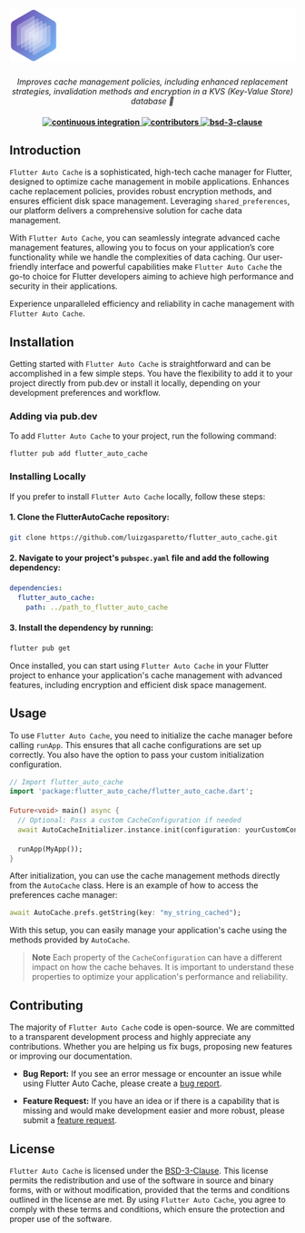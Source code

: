<h1 align="center">
    <a href="https://github.com/luizgasparetto/flutter_auto_cache">
    <img src="./docs/assets/logo.svg" alt="Logo">
    </a>
</h1>

<p align="center">
  <i align="center">Improves cache management policies, including enhanced replacement strategies, invalidation methods and encryption in a KVS (Key-Value Store) database 🚀</i>
</p>

<h4 align="center">
  <a href="https://github.com/luizgasparetto/flutter_auto_cache/actions/workflows/ci.yaml">
    <img src="https://img.shields.io/github/actions/workflow/status/luizgasparetto/flutter_auto_cache/ci.yaml?branch=main&label=pipeline&style=flat-square" alt="continuous integration" style="height: 20px;">
  </a>
  <a href="https://github.com/luizgasparetto/flutter_auto_cache/graphs/contributors">
    <img src="https://img.shields.io/github/contributors-anon/luizgasparetto/flutter_auto_cache?color=yellow&style=flat-square" alt="contributors" style="height: 20px;">
  </a>
  <a href="https://opensource.org/license/bsd-3-clause">
  <img src="https://img.shields.io/github/license/luizgasparetto/flutter_auto_cache?style=flat-square&color=blue" alt="bsd-3-clause" style: "height: 20px;">
  </a>
  <br>
</h4>


## Introduction

`Flutter Auto Cache` is a sophisticated, high-tech cache manager for Flutter, designed to optimize cache management in mobile applications. Enhances cache replacement policies, provides robust encryption methods, and ensures efficient disk space management. Leveraging `shared_preferences`, our platform delivers a comprehensive solution for cache data management.

With `Flutter Auto Cache`, you can seamlessly integrate advanced cache management features, allowing you to focus on your application’s core functionality while we handle the complexities of data caching. Our user-friendly interface and powerful capabilities make `Flutter Auto Cache` the go-to choice for Flutter developers aiming to achieve high performance and security in their applications.

Experience unparalleled efficiency and reliability in cache management with `Flutter Auto Cache`.


## Installation 

Getting started with `Flutter Auto Cache` is straightforward and can be accomplished in a few simple steps. You have the flexibility to add it to your project directly from pub.dev or install it locally, depending on your development preferences and workflow.


### Adding via pub.dev
To add `Flutter Auto Cache` to your project, run the following command:

```
flutter pub add flutter_auto_cache
```

### Installing Locally
If you prefer to install `Flutter Auto Cache` locally, follow these steps:

#### 1. Clone the FlutterAutoCache repository:

```bash
git clone https://github.com/luizgasparetto/flutter_auto_cache.git
```

#### 2. Navigate to your project's `pubspec.yaml` file and add the following dependency:
```yaml
dependencies:
  flutter_auto_cache:
    path: ../path_to_flutter_auto_cache
```

#### 3. Install the dependency by running:
```bash
flutter pub get
```

Once installed, you can start using `Flutter Auto Cache` in your Flutter project to enhance your application's cache management with advanced features, including encryption and efficient disk space management.

## Usage
To use `Flutter Auto Cache`, you need to initialize the cache manager before calling `runApp`. This ensures that all cache configurations are set up correctly. You also have the option to pass your custom initialization configuration.

```dart
// Import flutter_auto_cache
import 'package:flutter_auto_cache/flutter_auto_cache.dart';

Future<void> main() async {
  // Optional: Pass a custom CacheConfiguration if needed
  await AutoCacheInitializer.instance.init(configuration: yourCustomConfiguration);

  runApp(MyApp());
}
```

After initialization, you can use the cache management methods directly from the `AutoCache` class. Here is an example of how to access the preferences cache manager:

```dart
await AutoCache.prefs.getString(key: "my_string_cached");
```

With this setup, you can easily manage your application's cache using the methods provided by `AutoCache`.

> **Note**
> Each property of the `CacheConfiguration` can have a different impact on how the cache behaves. It is important to understand these properties to optimize your application's performance and reliability.


## Contributing

The majority of `Flutter Auto Cache` code is open-source. We are committed to a transparent development process and highly appreciate any contributions. Whether you are helping us fix bugs, proposing new features or improving our documentation.

- **Bug Report:** If you see an error message or encounter an issue while using Flutter Auto Cache, please create a [bug report](https://github.com/luizgasparetto/flutter_auto_cache/issues/new?assignees=&labels=type%3A+feature+request&template=BUG-REPORT.yml).

- **Feature Request:** If you have an idea or if there is a capability that is missing and would make development easier and more robust, please submit a [feature request](https://github.com/luizgasparetto/flutter_auto_cache/issues/new?assignees=&labels=type%3A+feature+request&template=SUGGESTION-REQUEST.yml).

## License

`Flutter Auto Cache` is licensed under the [BSD-3-Clause](./LICENSE). This license permits the redistribution and use of the software in source and binary forms, with or without modification, provided that the terms and conditions outlined in the license are met. By using `Flutter Auto Cache`, you agree to comply with these terms and conditions, which ensure the protection and proper use of the software.